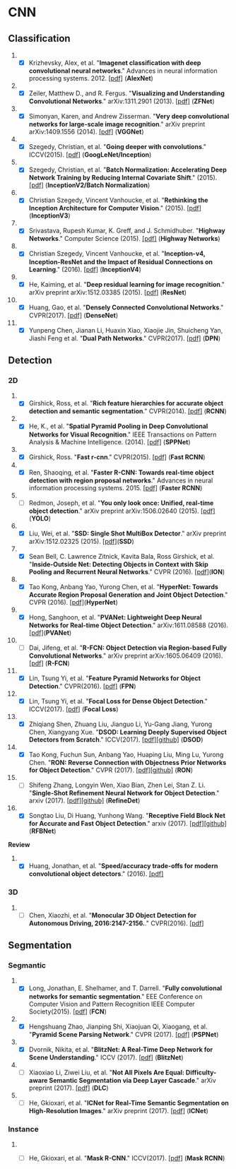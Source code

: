 # CNN

## Classification
1. - [x] Krizhevsky, Alex, et al. "**Imagenet classification with deep convolutional neural networks**." Advances in neural information processing systems. 2012. [[pdf]](http://papers.nips.cc/paper/4824-imagenet-classification-with-deep-convolutional-neural-networks) (**AlexNet**) 

1. - [x] Zeiler, Matthew D., and R. Fergus. "**Visualizing and Understanding Convolutional Networks**." 	arXiv:1311.2901 (2013). [[pdf]](https://arxiv.org/abs/1311.2901) (**ZFNet**) 

1. - [x] Simonyan, Karen, and Andrew Zisserman. "**Very deep convolutional networks for large-scale image recognition**." arXiv preprint arXiv:1409.1556 (2014). [[pdf]](https://arxiv.org/pdf/1409.1556) (**VGGNet**)

1. - [x] Szegedy, Christian, et al. "**Going deeper with convolutions**." ICCV(2015). [[pdf]](https://arxiv.org/abs/1409.4842) (**GoogLeNet/Inception**) 

1. - [x] Szegedy, Christian, et al. "**Batch Normalization: Accelerating Deep Network Training by Reducing Internal Covariate Shift**." (2015). [[pdf]](https://arxiv.org/abs/1502.03167) (**InceptionV2/Batch Normalization**) 

1. - [x] Christian Szegedy, Vincent Vanhoucke, et al. "**Rethinking the Inception Architecture for Computer Vision**." (2015). [[pdf]](https://arxiv.org/abs/1512.00567) (**InceptionV3**) 

1. - [x] Srivastava, Rupesh Kumar, K. Greff, and J. Schmidhuber. "**Highway Networks**." Computer Science (2015). [[pdf]](https://arxiv.org/abs/1505.00387) (**Highway Networks**) 

1. - [x] Christian Szegedy, Vincent Vanhoucke, et al. "**Inception-v4, Inception-ResNet and the Impact of Residual Connections on Learning**." (2016). [[pdf]](https://arxiv.org/abs/1602.07261) (**InceptionV4**) 

1. - [x] He, Kaiming, et al. "**Deep residual learning for image recognition**." arXiv preprint arXiv:1512.03385 (2015). [[pdf]](https://arxiv.org/pdf/1512.03385) (**ResNet**)

1. - [x] Huang, Gao, et al. "**Densely Connected Convolutional Networks**." CVPR(2017). [[pdf]](https://arxiv.org/pdf/1608.06993) (**DenseNet**)

1. - [x] Yunpeng Chen, Jianan Li, Huaxin Xiao, Xiaojie Jin, Shuicheng Yan, Jiashi Feng et al. "**Dual Path Networks**." CVPR(2017). [[pdf]](https://arxiv.org/abs/1707.01629) (**DPN**)

## Detection
### 2D
1. - [x] Girshick, Ross, et al. "**Rich feature hierarchies for accurate object detection and semantic segmentation**." CVPR(2014). [[pdf]](http://www.cv-foundation.org/openaccess/content_cvpr_2014/papers/Girshick_Rich_Feature_Hierarchies_2014_CVPR_paper) (**RCNN**) 

1. - [x] He, K., et al. "**Spatial Pyramid Pooling in Deep Convolutional Networks for Visual Recognition**." IEEE Transactions on Pattern Analysis & Machine Intelligence. (2014). [[pdf]](https://arxiv.org/abs/1406.4729) (**SPPNet**) 

1. - [x] Girshick, Ross. "**Fast r-cnn**." CVPR(2015). [[pdf]](https://pdfs.semanticscholar.org/8f67/64a59f0d17081f2a2a9d06f4ed1cdea1a0ad) (**Fast RCNN**) 

1. - [x] Ren, Shaoqing, et al. "**Faster R-CNN: Towards real-time object detection with region proposal networks**." Advances in neural information processing systems. 2015. [[pdf]](https://arxiv.org/pdf/1506.01497.pdf) (**Faster RCNN**)

1. - [ ] Redmon, Joseph, et al. "**You only look once: Unified, real-time object detection**." arXiv preprint arXiv:1506.02640 (2015). [[pdf]](http://homes.cs.washington.edu/~ali/papers/YOLO) (**YOLO**)

1. - [x] Liu, Wei, et al. "**SSD: Single Shot MultiBox Detector**." arXiv preprint arXiv:1512.02325 (2015). [[pdf]](http://arxiv.org/pdf/1512.02325)(**SSD**)

1. - [x] Sean Bell, C. Lawrence Zitnick, Kavita Bala, Ross Girshick, et al. "**Inside-Outside Net: Detecting Objects in Context with Skip Pooling and Recurrent Neural Networks**." CVPR (2016). [[pdf]](https://arxiv.org/abs/1512.04143)(**ION**)

1. - [x] Tao Kong, Anbang Yao, Yurong Chen, et al. "**HyperNet: Towards Accurate Region Proposal Generation and Joint Object Detection**." CVPR (2016). [[pdf]](https://arxiv.org/abs/1604.00600)(**HyperNet**)

1. - [x] Hong, Sanghoon, et al. "**PVANet: Lightweight Deep Neural Networks for Real-time Object Detection**." arXiv:1611.08588 (2016). [[pdf]](https://arxiv.org/abs/1611.08588)(**PVANet**)

1. - [ ] Dai, Jifeng, et al. "**R-FCN: Object Detection via Region-based Fully Convolutional Networks**." arXiv preprint arXiv:1605.06409 (2016). [[pdf]](https://arxiv.org/abs/1605.06409) (**R-FCN**)

1. - [x] Lin, Tsung Yi, et al. "**Feature Pyramid Networks for Object Detection**." CVPR(2016). [[pdf]](https://arxiv.org/abs/1612.03144) (**FPN**)

1. - [x] Lin, Tsung Yi, et al. "**Focal Loss for Dense Object Detection**." ICCV(2017). [[pdf]](https://arxiv.org/abs/1708.02002) (**Focal Loss**)

1. - [x] Zhiqiang Shen, Zhuang Liu, Jianguo Li, Yu-Gang Jiang, Yurong Chen, Xiangyang Xue. "**DSOD: Learning Deeply Supervised Object Detectors from Scratch**." ICCV(2017). [[pdf]](https://arxiv.org/abs/1708.01241v1)[[github]](https://github.com/szq0214/DSOD) (**DSOD**)

1. - [x] Tao Kong, Fuchun Sun, Anbang Yao, Huaping Liu, Ming Lu, Yurong Chen. "**RON: Reverse Connection with Objectness Prior Networks for Object Detection**." CVPR (2017). [[pdf]](https://arxiv.org/abs/1707.01691)[[github]](https://github.com/taokong/RON) (**RON**)

1. - [ ] Shifeng Zhang, Longyin Wen, Xiao Bian, Zhen Lei, Stan Z. Li. "**Single-Shot Refinement Neural Network for Object Detection**." arxiv (2017). [[pdf]](https://arxiv.org/abs/1711.06897)[[github]](https://github.com/sfzhang15/RefineDet) (**RefineDet**)

1. - [x] Songtao Liu, Di Huang, Yunhong Wang. "**Receptive Field Block Net for Accurate and Fast Object Detection**." arxiv (2017). [[pdf]](https://arxiv.org/abs/1711.07767)[[github]](https://github.com/ruinmessi/RFBNet) (**RFBNet**)

**Review**
1. - [x] Huang, Jonathan, et al. "**Speed/accuracy trade-offs for modern convolutional object detectors**." (2016). [[pdf]](https://arxiv.org/abs/1611.10012) 

### 3D 
1. - [ ] Chen, Xiaozhi, et al. "**Monocular 3D Object Detection for Autonomous Driving, 2016:2147-2156.**." CVPR(2016). [[pdf]](https://www.cv-foundation.org/openaccess/content_cvpr_2016/papers/Chen_Monocular_3D_Object_CVPR_2016_paper.pdf) 

## Segmentation
### Segmantic
1. - [x] Long, Jonathan, E. Shelhamer, and T. Darrell. "**Fully convolutional networks for semantic segmentation**." EEE Conference on Computer Vision and Pattern Recognition IEEE Computer Society(2015). [[pdf]](https://arxiv.org/abs/1411.4038v2) (**FCN**)

1. - [x]  Hengshuang Zhao, Jianping Shi, Xiaojuan Qi, Xiaogang, et al. "**Pyramid Scene Parsing Network**." CVPR (2017). [[pdf]](https://arxiv.org/abs/1612.01105) (**PSPNet**)

1. - [x] Dvornik, Nikita, et al. "**BlitzNet: A Real-Time Deep Network for Scene Understanding**." ICCV (2017). [[pdf]](https://arxiv.org/abs/1708.02813) (**BlitzNet**)

1. - [ ] Xiaoxiao Li, Ziwei Liu, et al. "**Not All Pixels Are Equal: Difficulty-aware Semantic Segmentation via Deep Layer Cascade**." arXiv preprint (2017). [[pdf]](https://arxiv.org/abs/1704.08545) (**DLC**)

1. - [ ] He, Gkioxari, et al. "**ICNet for Real-Time Semantic Segmentation on High-Resolution Images**." arXiv preprint (2017). [[pdf]](https://arxiv.org/abs/1704.08545) (**ICNet**)

### Instance
1. - [ ] He, Gkioxari, et al. "**Mask R-CNN**." ICCV(2017). [[pdf]](https://arxiv.org/abs/1703.06870) (**Mask RCNN**)

